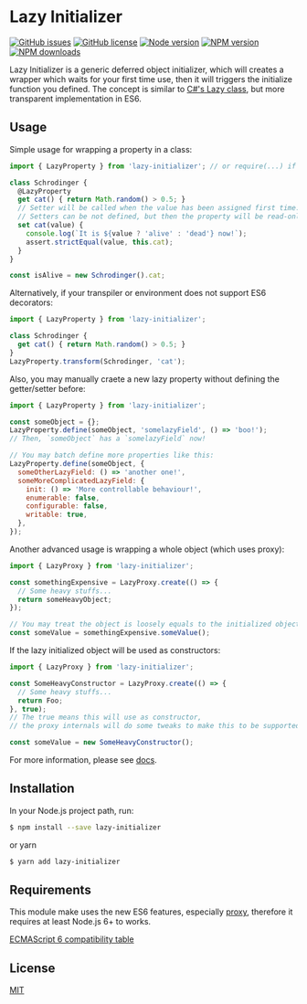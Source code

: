 Lazy Initializer
===========
[![GitHub issues](https://img.shields.io/github/issues/JLChnToZ/lazy-loader.svg)](https://github.com/JLChnToZ/lazy-loader/issues)
[![GitHub license](https://img.shields.io/badge/license-MIT-blue.svg)](https://github.com/JLChnToZ/lazy-loader/blob/master/LICENSE)
[![Node version](https://img.shields.io/node/v/lazy-initializer.svg)](https://github.com/JLChnToZ/lazy-loader/blob/master/package.json)
[![NPM version](https://img.shields.io/npm/v/lazy-initializer.svg)](https://www.npmjs.com/package/lazy-initializer)
[![NPM downloads](https://img.shields.io/npm/dt/lazy-initializer.svg)](https://www.npmjs.com/package/lazy-initializer)

Lazy Initializer is a generic deferred object initializer, which will creates a wrapper which waits for your first time use,
then it will triggers the initialize function you defined.
The concept is similar to [C#'s Lazy<T> class](https://msdn.microsoft.com/en-us/library/dd642331%28v%3Dvs.110%29.aspx),
but more transparent implementation in ES6.

Usage
-----
Simple usage for wrapping a property in a class:
```javascript
import { LazyProperty } from 'lazy-initializer'; // or require(...) if your environment does not support import.

class Schrodinger {
  @LazyProperty
  get cat() { return Math.random() > 0.5; }
  // Setter will be called when the value has been assigned first time.
  // Setters can be not defined, but then the property will be read-only.
  set cat(value) {
    console.log(`It is ${value ? 'alive' : 'dead'} now!`);
    assert.strictEqual(value, this.cat);
  }
}

const isAlive = new Schrodinger().cat;
```

Alternatively, if your transpiler or environment does not support ES6 decorators:
```javascript
import { LazyProperty } from 'lazy-initializer';

class Schrodinger {
  get cat() { return Math.random() > 0.5; }
}
LazyProperty.transform(Schrodinger, 'cat');
```

Also, you may manually craete a new lazy property without defining the getter/setter before:
```javascript
import { LazyProperty } from 'lazy-initializer';

const someObject = {};
LazyProperty.define(someObject, 'somelazyField', () => 'boo!');
// Then, `someObject` has a `somelazyField` now!

// You may batch define more properties like this:
LazyProperty.define(someObject, {
  someOtherLazyField: () => 'another one!',
  someMoreComplicatedLazyField: {
    init: () => 'More controllable behaviour!',
    enumerable: false,
    configurable: false,
    writable: true,
  },
});
```

Another advanced usage is wrapping a whole object (which uses proxy):
```javascript
import { LazyProxy } from 'lazy-initializer';

const somethingExpensive = LazyProxy.create(() => {
  // Some heavy stuffs...
  return someHeavyObject;
});

// You may treat the object is loosely equals to the initialized object itself.
const someValue = somethingExpensive.someValue();
```

If the lazy initialized object will be used as constructors:
```javascript
import { LazyProxy } from 'lazy-initializer';

const SomeHeavyConstructor = LazyProxy.create(() => {
  // Some heavy stuffs...
  return Foo;
}, true);
// The true means this will use as constructor,
// the proxy internals will do some tweaks to make this to be supported.

const someValue = new SomeHeavyConstructor();
```
For more information, please see [docs](https://code.moka-rin.moe/lazy-loader/index.html).

Installation
------------
In your Node.js project path, run:
```sh
$ npm install --save lazy-initializer
```
or yarn
```sh
$ yarn add lazy-initializer
```

Requirements
------------
This module make uses the new ES6 features, especially [proxy](https://developer.mozilla.org/en-US/docs/Web/JavaScript/Reference/Global_Objects/Proxy),
therefore it requires at least Node.js 6+ to works.

[ECMAScript 6 compatibility table](https://kangax.github.io/compat-table/es6/)

License
-------
[MIT](LICENSE)
